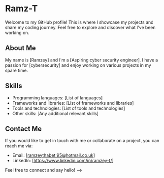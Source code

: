 # Ramz-T

Welcome to my GitHub profile! This is where I showcase my projects and share my coding journey. Feel free to explore and discover what I've been working on.

## About Me

My name is [Ramzey] and I'm a [Aspiring cyber security engineer]. I have a passion for [cybersecurity] and enjoy working on various projects in my spare time. 


## Skills

- Programming languages: [List of languages]
- Frameworks and libraries: [List of frameworks and libraries]
- Tools and technologies: [List of tools and technologies]
- Other skills: [Any additional relevant skills]

## Contact Me

If you would like to get in touch with me or collaborate on a project, you can reach me via:

- Email: [ramzeythabet.95@hotmail.co.uk]
- LinkedIn: [https://www.linkedin.com/in/ramzey-t/]


Feel free to connect and say hello!
-->
